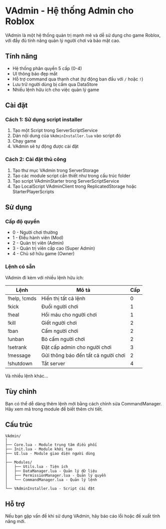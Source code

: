 # VAdmin - Hệ thống Admin cho Roblox

VAdmin là một hệ thống quản trị mạnh mẽ và dễ sử dụng cho game Roblox, với đầy đủ tính năng quản lý người chơi và bảo mật cao.

## Tính năng

* Hệ thống phân quyền 5 cấp (0-4)
* UI thông báo đẹp mắt
* Hỗ trợ command qua thanh chat (tự động ban đầu với `/` hoặc `!`)
* Lưu trữ người dùng bị cấm qua DataStore
* Nhiều lệnh hữu ích cho việc quản lý game

## Cài đặt

### Cách 1: Sử dụng script installer
1. Tạo một Script trong ServerScriptService
2. Dán nội dung của `VAdminInstaller.lua` vào script đó
3. Chạy game
4. VAdmin sẽ tự động được cài đặt

### Cách 2: Cài đặt thủ công
1. Tạo thư mục VAdmin trong ServerStorage
2. Tạo các module script cần thiết như trong cấu trúc folder
3. Tạo script VAdminStarter trong ServerScriptService
4. Tạo LocalScript VAdminClient trong ReplicatedStorage hoặc StarterPlayerScripts

## Sử dụng

### Cấp độ quyền
* 0 - Người chơi thường
* 1 - Điều hành viên (Mod)
* 2 - Quản trị viên (Admin)
* 3 - Quản trị viên cấp cao (Super Admin)
* 4 - Chủ sở hữu game (Owner)

### Lệnh có sẵn
VAdmin đi kèm với nhiều lệnh hữu ích:

| Lệnh | Mô tả | Cấp |
|------|-------|-----|
| !help, !cmds | Hiển thị tất cả lệnh | 0 |
| !kick | Đuổi người chơi | 1 |
| !heal | Hồi máu cho người chơi | 1 |
| !kill | Giết người chơi | 2 |
| !ban | Cấm người chơi | 2 |
| !unban | Bỏ cấm người chơi | 2 |
| !setrank | Đặt cấp admin cho người chơi | 3 |
| !message | Gửi thông báo đến tất cả người chơi | 2 |
| !shutdown | Tắt server | 4 |

Và nhiều lệnh khác...

## Tùy chỉnh

Bạn có thể dễ dàng thêm lệnh mới bằng cách chỉnh sửa CommandManager. Hãy xem mã trong module để biết thêm chi tiết.

## Cấu trúc

```
VAdmin/
│
├── Core.lua - Module trung tâm điều phối
├── Init.lua - Module khởi tạo
├── UI.lua - Module giao diện người dùng
│
├── Modules/
│   ├── Utils.lua - Tiện ích
│   ├── DataManager.lua - Quản lý dữ liệu
│   ├── PermissionManager.lua - Quản lý quyền
│   └── CommandManager.lua - Quản lý lệnh
│
└── VAdminInstaller.lua - Script cài đặt
```

## Hỗ trợ

Nếu bạn gặp vấn đề khi sử dụng VAdmin, hãy báo cáo lỗi hoặc đề xuất tính năng mới.